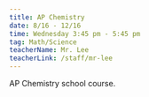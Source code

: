 ```yaml
---
title: AP Chemistry
date: 8/16 - 12/16
time: Wednesday 3:45 pm - 5:45 pm
tag: Math/Science
teacherName: Mr. Lee
teacherLink: /staff/mr-lee
---
```

AP Chemistry school course.